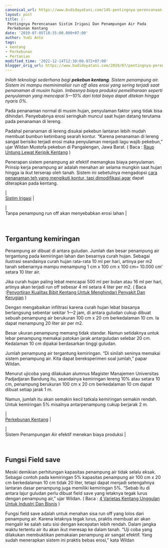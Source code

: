 ```yaml
---
canonical_url: https://www.budidayatani.com/145-pentingnya-perencanaan
layout: post
title: |-
 Pentingnya Perencanaan Sistim Irigasi Dan Penampungan Air Pada
 Perkebunan Kentang
date: '2019-07-05T18:35:00.000+07:00'
author: Yudi Anto
tags:
- kentang
- Perkebunan
- Pertanian
modified_time: '2022-12-14T12:30:08.972+07:00'
blogger_orig_url: https://www.budidayatani.com/2019/07/pentingnya-perencanaan-sistim-irigasi.html
---
```


*Inilah teknologi sederhana bagi **pekebun kentang**. Sistem penampung air. Sistem ini mampu meminimalisir run off alias erosi yang sering terjadi saat penanaman di musim hujan. Imbasnya biaya produksi pemeliharaan seperti penyulaman yang mencapai 5—10% dari total biaya dapat ditekan hingga nyaris 0%.*  
  
Pada penanaman normal di musim hujan, penyulaman faktor yang tidak bisa dihindari. Penyebabnya erosi seringkah muncul saat hujan datang terutama pada penanaman di lereng.  
  
Padahal penanaman di lereng disukai pekebun lantaran lebih mudah membuat bumbun ketimbang searah kontur. “Karena penanaman di lereng sangat berisiko terjadi erosi maka penyulaman menjadi lagu wajib pekebun,” ujar Wildan Mustofa pekebun di Pangalengan, Jawa Barat. ( Baca : [Raup Untung Lewat Keripik Kentang](https://www.budidayatani.com/2019/05/raup-untung-lewat-keripik-kentang.html) )  
  
Penerapan sistem penampung air efektif memangkas biaya penyulaman. Prinsip kerja penampung air adalah menahan air selama mungkin saat hujan hingga ia ikut terserap oleh tanah. Sistem ini sebetulnya mengadopsi [cara penanaman teh yang mengikuti kontur, tapi dimodifikasi agar](https://www.budidayatani.com/cara-agar-pohon-lengkeng-berbuah-lebat.html) dapat diterapkan pada kentang.  


  
  
|  
 [Sistim Irigasi](https://i1.wp.com/1.bp.blogspot.com/-9-iglC5du4o/XR8o3xLnPBI/AAAAAAAACxY/lxrbIKt5JQA13a2gICwAbfHO-u9PQApogCLcBGAs/s1600/potato.jpg?ssl=1) |  

  
|  
 Tanpa penampung run off akan menyebabkan erosi lahan |  

  
  

  
   
## Tergantung kemiringan

  
Penampung air dibuat di antara guludan. Jumlah dan besar penampung air tergantung pada kemiringan lahan dan besarnya curah hujan. Sebagai ilustrasi seandainya curah hujan rata-rata 10 ml per hari, artinya per m2 tanah sebenarnya mampu menampung 1 cm x 100 cm x 100 cm= 10.000 cm’ setara 10 liter air.  
  
Jika curah hujan paling lebat mencapai 500 ml per bulan atau 16 ml per hari, artinya akan terjadi run off sebesar 4 ml setara 4 liter per m2. ( Baca :[Penyortiran Kualitas Bibit Kentang Untuk Menghindari Penyakit Dan Kerugian](https://www.budidayatani.com/2019/06/penyortiran-kualitas-bibit-kentang.html) )  
  
Dengan mengabaikan infiltrasi karena curah hujan lebat biasanya berlangsung sebentar sekitar 1—2 jam, di antara guludan cukup dibuat sebuah penampung air berukuran 100 cm x 20 cm berkedalaman 10 cm. Ia dapat menampung 20 liter air per m2.  
  
Besar ukuran penampung memang tidak standar. Namun setidaknya untuk lebar penampung memakai patokan jarak antarguludan selebar 20 cm. Kedalaman 10 cm dipakai berdasarkan tinggi guludan.  
  
Jumlah penampung air tergantung kemiringan. “Di sinilah seninya memakai sistem penampung air. Kita dapat bereksperimen soal jumlah,” papar Wildan.  
  
Menurut ujicoba yang dilakukan alumnus Magister Manajemen Universitas Padjadjaran Bandung itu, seandainya kemiringan lereng 10% atau setara 10 cm, penampung berukuran 100 cm x 20 cm berkedalaman 10 cm dapat dibuat setiap jarak 1 m.  
  
Namun, jumlah itu akan semakin kecil tatkala kemiringan semakin rendah. Untuk kemiringan 5% misalnya antarpenampung cukup berjarak 2 m.  


  
  
|  
 [Perkebunan Kentang](https://i0.wp.com/1.bp.blogspot.com/-QCyy7TOZh3A/XR8o-GjthfI/AAAAAAAACxc/b_hIi8-_m1sgZ9f1IH1A8a4BFoLRsyRdACLcBGAs/s1600/potato_757x600.jpg?ssl=1) |  

  
|  
 Sistem Penampungan Air efektif menekan biaya produksi |  

  
  

  
   
## Fungsi Field save

  
Meski demikian perhitungan kapasitas penampung air tidak selalu eksak. Sebagai contoh pada kemiringan 5% kapasitas penampung air 100 cm x 20 cm berkedalaman 10 cm tidak 20 liter, tetapi dapat menjadi setengahnya lantaran dasar penampung juga memiliki kemiringan 5%. “Sebab itu di antara lajur guludan perlu dibuat field save yang letaknya tegak lurus dengan penampung air,” ujar Wildan. ( Baca : [4 Varietas Kentang Unggulan Untuk Industri Dan Bisnis](https://www.budidayatani.com/2019/05/4-varietas-kentang-unggulan-untuk.html) )  
  
Fungsi field save adalah untuk menahan sisa run off yang lolos dari penampung air. Karena letaknya tegak lurus, praktis membuat air akan mengalir ke salah satu sisi dengan kecepatan lebih rendah. Dalam jangka waktu tertentu air itu akan ikut meresap ke dalam tanah. “Uji coba yang dilakukan membuktikan pemakaian penampung air sangat efektif. Yang sudah menerapkan sistem ini praktis bebas erosi,” kata Wildan